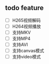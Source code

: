 ## todo feature

- [ ] H265视频解码
- [ ] H264视频播放
- [ ] 支持MKV
- [ ] 支持MP4
- [ ] 支持AVI
- [ ] 支持canvas模式
- [ ] 支持video模式